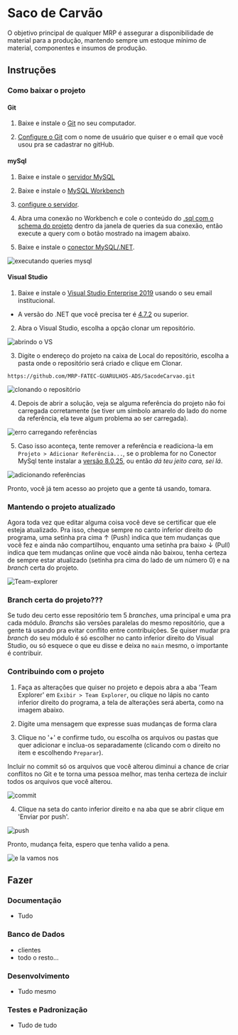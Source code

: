 # Saco de Carvão
O objetivo principal de qualquer MRP é assegurar a disponibilidade de material para a produção, mantendo sempre um estoque mínimo de material, componentes e insumos de produção.

## Instruções

### Como baixar o projeto

#### Git

1. Baixe e instale o [Git](https://git-scm.com/downloads) no seu computador.

2. [Configure o Git](https://git-scm.com/book/pt-br/v2/Come%C3%A7ando-Configura%C3%A7%C3%A3o-Inicial-do-Git) com o nome de usuário que quiser e o email que você usou pra se cadastrar no gitHub.

#### mySql

1. Baixe e instale o [servidor MySQL](https://dev.mysql.com/downloads/mysql)

2. Baixe e instale o [MySQL Workbench](https://dev.mysql.com/downloads/workbench/)

3. [configure o servidor](https://www.alura.com.br/artigos/mysql-do-download-e-instalacao-ate-sua-primeira-tabela).

4. Abra uma conexão no Workbench e cole o conteúdo do [.sql com o schema do projeto](./BancodeDados/MRP-schema.sql) dentro da janela de queries da sua conexão, então execute a query com o botão mostrado na imagem abaixo.

5. Baixe e instale o [conector MySQL/.NET](https://dev.mysql.com/downloads/connector/net/).

![executando queries mysql](/img/mysql.png)

#### Visual Studio

1. Baixe e instale o [Visual Studio Enterprise 2019](https://azureforeducation.microsoft.com/devtools) usando o seu email institucional.
  - A versão do .NET que você precisa ter é [4.7.2](https://dotnet.microsoft.com/download/dotnet-framework/net472) ou superior.

2. Abra o Visual Studio, escolha a opção clonar um repositório.

![abrindo o VS](/img/vs-git1.jpg)

3. Digite o endereço do projeto na caixa de Local do repositório, escolha a pasta onde o repositório será criado e clique em Clonar.

```shell
https://github.com/MRP-FATEC-GUARULHOS-ADS/SacodeCarvao.git
```

![clonando o repositório](/img/vs-git2.png)

4. Depois de abrir a solução, veja se alguma referência do projeto não foi carregada corretamente (se tiver um símbolo amarelo do lado do nome da referência, ela teve algum problema ao ser carregada).

![erro carregando referências](/img/vs-git6.png)

5. Caso isso aconteça, tente remover a referência e readiciona-la em `Projeto > Adicionar Referência...`, se o problema for no Conector MySql tente instalar a [versão 8.0.25](https://downloads.mysql.com/archives/c-net/), ou então *dá teu jeito cara, sei lá*.

![adicionando referências](/img/vs-gitrefs.png)

Pronto, você já tem acesso ao projeto que a gente tá usando, tomara.

### Mantendo o projeto atualizado

Agora toda vez que editar alguma coisa você deve se certificar que ele esteja atualizado. Pra isso, cheque sempre no canto inferior direito do programa, uma setinha pra cima ↑ (Push) indica que tem mudanças que você fez e ainda não compartilhou, enquanto uma setinha pra baixo ↓ (Pull) indica que tem mudanças online que você ainda não baixou, tenha certeza de sempre estar atualizado (setinha pra cima do lado de um número 0) e na *branch* certa do projeto.

![Team-explorer](/img/vs-git3.jpg)

### Branch certa do projeto???

Se tudo deu certo esse repositório tem 5 *branches*, uma principal e uma pra cada módulo. *Branchs* são versões paralelas do mesmo repositório, que a gente tá usando pra evitar conflito entre contribuições. Se quiser mudar pra *branch* do seu módulo é só escolher no canto inferior direito do Visual Studio, ou só esquece o que eu disse e deixa no `main` mesmo, o importante é contribuir.

### Contribuindo com o projeto

1. Faça as alterações que quiser no projeto e depois abra a aba 'Team Explorer' em `Exibir > Team Explorer`, ou clique no lápis no canto inferior direito do programa, a tela de alterações será aberta, como na imagem abaixo.

2. Digite uma mensagem que expresse suas mudanças de forma clara

3. Clique no '+' e confirme tudo, ou escolha os arquivos ou pastas que quer adicionar e inclua-os separadamente (clicando com o direito no item e escolhendo `Preparar`).

Incluir no commit só os arquivos que você alterou diminui a chance de criar conflitos no Git e te torna uma pessoa melhor, mas tenha certeza de incluir todos os arquivos que você alterou.

![commit](/img/vs-git4.jpg)

4. Clique na seta do canto inferior direito e na aba que se abrir clique em 'Enviar por push'.

![push](/img/vs-git5.jpg)

Pronto, mudança feita, espero que tenha valido a pena.

![e la vamos nos](https://i.pinimg.com/736x/c2/ae/d7/c2aed7f1f926f508b62131115c3e260b.jpg)

## Fazer

### Documentação

- Tudo

### Banco de Dados

- clientes
- todo o resto...

### Desenvolvimento

- Tudo mesmo

### Testes e Padronização

- Tudo de tudo
